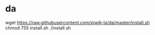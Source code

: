 da
==


wget https://raw.githubusercontent.com/piwik-la/da/master/install.sh
chmod 755 install.sh
./install.sh
